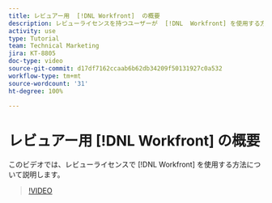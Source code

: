 ```yaml
---
title: レビュアー用  [!DNL Workfront]  の概要
description: レビューライセンスを持つユーザーが  [!DNL  Workfront] を使用する方法について説明します。
activity: use
type: Tutorial
team: Technical Marketing
jira: KT-8805
doc-type: video
source-git-commit: d17df7162ccaab6b62db34209f50131927c0a532
workflow-type: tm+mt
source-wordcount: '31'
ht-degree: 100%

---
```


# レビュアー用 [!DNL Workfront] の概要

このビデオでは、レビューライセンスで [!DNL  Workfront] を使用する方法について説明します。

>[!VIDEO](https://video.tv.adobe.com/v/335106/?quality=12&learn=on&enablevpops)
